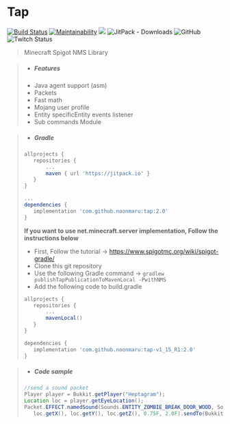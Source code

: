 # Tap

[![Build Status](https://travis-ci.org/noonmaru/tap.svg?branch=master)](https://travis-ci.org/noonmaru/tap)
[![Maintainability](https://api.codeclimate.com/v1/badges/6a20ddcbcde03208b75e/maintainability)](https://codeclimate.com/github/noonmaru/tap/maintainability)
[![](https://jitpack.io/v/noonmaru/tap.svg)](https://jitpack.io/#noonmaru/tap)
![JitPack - Downloads](https://img.shields.io/jitpack/dm/github/noonmaru/tap)
![GitHub](https://img.shields.io/github/license/noonmaru/tap)
![Twitch Status](https://img.shields.io/twitch/status/hptgrm)

> Minecraft Spigot NMS Library

> * ##### Features
>  * Java agent support (asm)
>  * Packets
>  * Fast math
>  * Mojang user profile
>  * Entity specificEntity events listener
>  * Sub commands Module

> * ##### Gradle
>```groovy
>allprojects {
>    repositories {
>        ...
>        maven { url 'https://jitpack.io' }
>    }
>}
>
>...
>dependencies {
>    implementation 'com.github.noonmaru:tap:2.0'
>}
>```
>
>
>
> **If you want to use net.minecraft.server implementation, Follow the instructions below**
>* First, Follow the tutorial -> https://www.spigotmc.org/wiki/spigot-gradle/
>* Clone this git repository
>* Use the following Gradle command -> `gradlew publishTapPublicationToMavenLocal -PwithNMS`
>* Add the following code to build.gradle
>```groovy
>allprojects {
>    repositories {
>        ...
>        mavenLocal()
>    }
>}
>```
>```groovy
>dependencies {
>    implementation 'com.github.noonmaru:tap-v1_15_R1:2.0'
>}
>```

> * ##### Code sample
>```java
>//send a sound packet
>Player player = Bukkit.getPlayer("Heptagram");
>Location loc = player.getEyeLocation();
>Packet.EFFECT.namedSound(Sounds.ENTITY_ZOMBIE_BREAK_DOOR_WOOD, SoundCategory.MASTER, 
>    loc.getX(), loc.getY(), loc.getZ(), 0.75F, 2.0F).sendTo(Bukkit.getOnlinePlayers());
>```